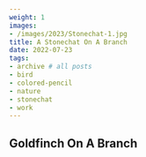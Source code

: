 ```yaml
---
weight: 1
images:
- /images/2023/Stonechat-1.jpg
title: A Stonechat On A Branch
date: 2022-07-23
tags:
- archive # all posts
- bird
- colored-pencil
- nature
- stonechat
- work
---
```


## Goldfinch On A Branch

